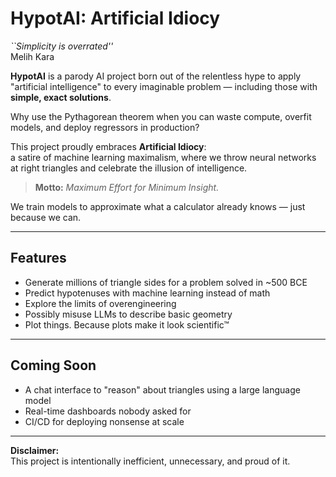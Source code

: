 # HypotAI: Artificial Idiocy
*``Simplicity is overrated''* <br>
Melih Kara


**HypotAI** is a parody AI project born out of the relentless hype to apply "artificial intelligence" to every imaginable problem — including those with **simple, exact solutions**.

Why use the Pythagorean theorem when you can waste compute, overfit models, and deploy regressors in production?

This project proudly embraces **Artificial Idiocy**:  
a satire of machine learning maximalism, where we throw neural networks at right triangles and celebrate the illusion of intelligence.

> **Motto:** *Maximum Effort for Minimum Insight.*

We train models to approximate what a calculator already knows — just because we can.

---

## Features

- Generate millions of triangle sides for a problem solved in ~500 BCE
- Predict hypotenuses with machine learning instead of math
- Explore the limits of overengineering
- Possibly misuse LLMs to describe basic geometry
- Plot things. Because plots make it look scientific™

---

## Coming Soon

- A chat interface to "reason" about triangles using a large language model
- Real-time dashboards nobody asked for
- CI/CD for deploying nonsense at scale

---

**Disclaimer:**  
This project is intentionally inefficient, unnecessary, and proud of it.
